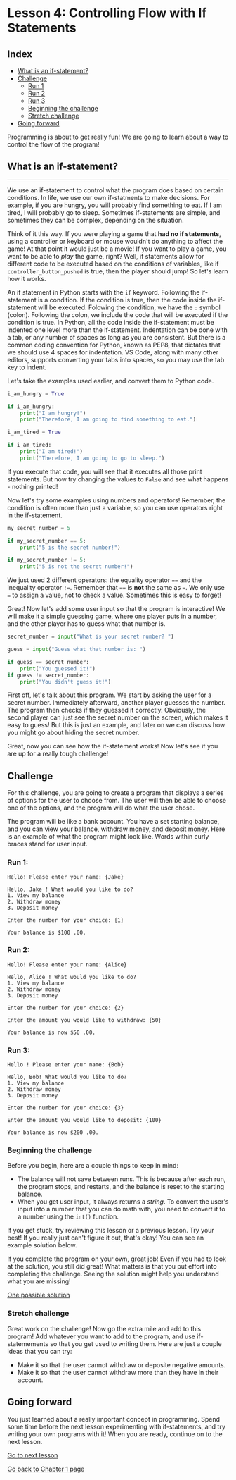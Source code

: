 # Lesson 4: Controlling Flow with If Statements

## Index
* [What is an if-statement?](#what-is-an-if-statement)
* [Challenge](#challenge)
    * [Run 1](#run-1)
    * [Run 2](#run-2)
    * [Run 3](#run-3)
    * [Beginning the challenge](#beginning-the-challenge)
    * [Stretch challenge](#stretch-challenge)
* [Going forward](#going-forward)

Programming is about to get really fun! We are going to learn about a way to control the flow of the program!

## What is an if-statement?
---

We use an if-statement to control what the program does based on certain conditions. In life, we use our own if-statments to make decisions. For example, if you are hungry, you will probably find something to eat. If I am tired, I will probably go to sleep. Sometimes if-statements are simple, and sometimes they can be complex, depending on the situation.

Think of it this way. If you were playing a game that **had no if statements**, using a controller or keyboard or mouse wouldn't do anything to affect the game! At that point it would just be a movie! If you want to play a game, you want to be able to *play* the game, right? Well, if statements allow for different code to be executed based on the conditions of variables, like if `controller_button_pushed` is true, then the player should jump! So let's learn how it works.

An if statement in Python starts with the `if` keyword. Following the if-statement is a condition. If the condition is true, then the code inside the if-statement will be executed. Folowing the condition, we have the `:` symbol (colon). Following the colon, we include the code that will be executed if the condition is true. In Python, all the code inside the if-statement must be indented one level more than the if-statement. Indentation can be done with a tab, or any number of spaces as long as you are consistent. But there is a common coding convention for Python, known as PEP8, that dictates that we should use 4 spaces for indentation. VS Code, along with many other editors, supports converting your tabs into spaces, so you may use the tab key to indent.

Let's take the examples used earlier, and convert them to Python code.

```Python
i_am_hungry = True

if i_am_hungry:
    print("I am hungry!")
    print("Therefore, I am going to find something to eat.")
```

```Python
i_am_tired = True

if i_am_tired:
    print("I am tired!")
    print("Therefore, I am going to go to sleep.")
```

If you execute that code, you will see that it executes all those print statements. But now try changing the values to `False` and see what happens - nothing printed!

Now let's try some examples using numbers and operators! Remember, the condition is often more than just a variable, so you can use operators right in the if-statement.

```Python
my_secret_number = 5

if my_secret_number == 5:
    print("5 is the secret number!")

if my_secret_number != 5:
    print("5 is not the secret number!")
```

We just used 2 different operators: the equality operator `==` and the inequality operator `!=`. Remember that `==` is **not** the same as `=`. We only use `=` to assign a value, not to check a value. Sometimes this is easy to forget!

Great! Now let's add some user input so that the program is interactive! We will make it a simple guessing game, where one player puts in a number, and the other player has to guess what that number is.

```Python
secret_number = input("What is your secret number? ")

guess = input("Guess what that number is: ")

if guess == secret_number:
    print("You guessed it!")
if guess != secret_number:
    print("You didn't guess it!")
```

First off, let's talk about this program. We start by asking the user for a secret number. Immediately afterward, another player guesses the number. The program then checks if they guessed it correctly. Obviously, the second player can just see the secret number on the screen, which makes it easy to guess! But this is just an example, and later on we can discuss how you might go about hiding the secret number.

Great, now you can see how the if-statement works! Now let's see if you are up for a really tough challenge!

## Challenge

For this challenge, you are going to create a program that displays a series of options for the user to choose from. The user will then be able to choose one of the options, and the program will do what the user chose.

The program will be like a bank account. You have a set starting balance, and you can view your balance, withdraw money, and deposit money. Here is an example of what the program might look like. Words within curly braces stand for user input.

### Run 1:

```
Hello! Please enter your name: {Jake}

Hello, Jake ! What would you like to do?
1. View my balance
2. Withdraw money
3. Deposit money

Enter the number for your choice: {1}

Your balance is $100 .00.
```

### Run 2:

```
Hello! Please enter your name: {Alice}

Hello, Alice ! What would you like to do?
1. View my balance
2. Withdraw money
3. Deposit money

Enter the number for your choice: {2}

Enter the amount you would like to withdraw: {50}

Your balance is now $50 .00.
```

### Run 3:

```
Hello ! Please enter your name: {Bob}

Hello, Bob! What would you like to do?
1. View my balance
2. Withdraw money
3. Deposit money

Enter the number for your choice: {3}

Enter the amount you would like to deposit: {100}

Your balance is now $200 .00.
```

### Beginning the challenge

Before you begin, here are a couple things to keep in mind:
* The balance will not save between runs. This is because after each run, the program stops, and restarts, and the balance is reset to the starting balance.
* When you get user input, it always returns a *string*. To convert the user's input into a number that you can do math with, you need to convert it to a number using the `int()` function.

If you get stuck, try reviewing this lesson or a previous lesson. Try your best! If you really just can't figure it out, that's okay! You can see an example solution below.

If you complete the program on your own, great job! Even if you had to look at the solution, you still did great! What matters is that you put effort into completing the challenge. Seeing the solution might help you understand what you are missing!

[One possible solution](res/solution.py)

### Stretch challenge

Great work on the challenge! Now go the extra mile and add to this program! Add whatever you want to add to the program, and use if-statemements so that you get used to writing them. Here are just a couple ideas that you can try:

* Make it so that the user cannot withdraw or deposite negative amounts.
* Make it so that the user cannot withdraw more than they have in their account.

## Going forward

You just learned about a really important concept in programming. Spend some time before the next lesson experimenting with if-statements, and try writing your own programs with it! When you are ready, continue on to the next lesson.

[Go to next lesson](../l5/l5.md)

[Go back to Chapter 1 page](../chapter-1.md)